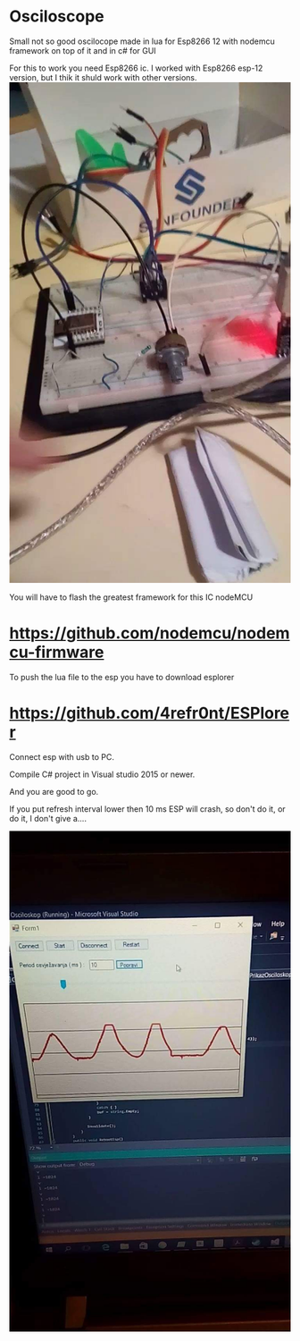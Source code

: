 # Osciloscope
Small not so good oscilocope made in lua for Esp8266 12 with nodemcu framework on top of it and in c# for GUI

For this to work you need Esp8266 ic.
I worked with Esp8266 esp-12 version, but I thik it shuld work with other versions.
![Alt text](OsciloscopeHard.jpg)

You will have to flash the greatest framework for this IC nodeMCU
# https://github.com/nodemcu/nodemcu-firmware

To push the lua file to the esp you have to download esplorer
# https://github.com/4refr0nt/ESPlorer

Connect esp with usb to PC. 

Compile C# project in Visual studio 2015 or newer.

And you are good to go.

If you put refresh interval lower then 10 ms ESP will crash, so don't do it, or do it, I don't give a....

![Alt text](OsciloscopeGUI.jpg)
